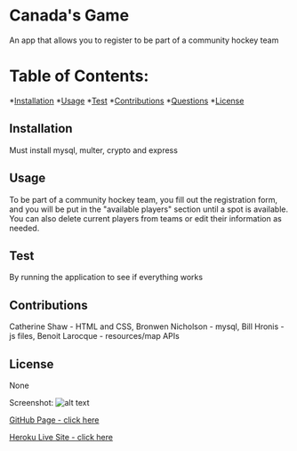 # Canada's Game

  An app that allows you to register to be part of a community hockey team

  # Table of Contents:
  *[Installation](#installation)
  *[Usage](#usage)
  *[Test](#test)
  *[Contributions](#contributions)
  *[Questions](#questions)
  *[License](#license)
  
  
  ## Installation 
  
  Must install mysql, multer, crypto and express
  
  ## Usage
  
 To be part of a community hockey team, you fill out the registration form, and you will be put in the "available players" section until a spot is available.  You can also delete current players from teams or edit their information as needed.

 ## Test

 By running the application to see if everything works
  
  ## Contributions
  
  Catherine Shaw - HTML and CSS, Bronwen Nicholson - mysql, Bill Hronis - js files, Benoit Larocque - resources/map APIs

  ## License
  
  None

  Screenshot: ![alt text](CanadasGameScreenshot.png)

  [GitHub Page - click here](https://github.com/daze77/CanadasGame2.0)

  [Heroku Live Site - click here](https://hockeyregapplication.herokuapp.com/index.html)